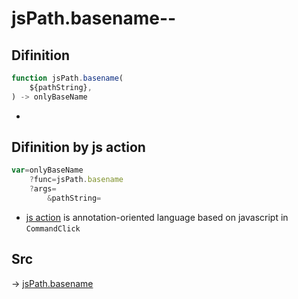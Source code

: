 # jsPath.basename--

## Difinition

```js.js
function jsPath.basename(
	${pathString},
) -> onlyBaseName
```

- 


## Difinition by js action

```js.js
var=onlyBaseName
	?func=jsPath.basename
	?args=
		&pathString=
```

- [js action](#) is annotation-oriented language based on javascript in `CommandClick`



## Src

-> [jsPath.basename](https://github.com/puutaro/CommandClick/blob/master/app/src/main/java/com/puutaro/commandclick/fragment_lib/terminal_fragment/js_interface/JsPath.kt#L104)


